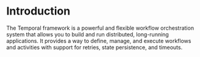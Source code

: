 # Introduction 
The Temporal framework is a powerful and flexible workflow orchestration system that allows you to build and run distributed, long-running applications. 
It provides a way to define, manage, and execute workflows and activities with support for retries, state persistence, and timeouts.